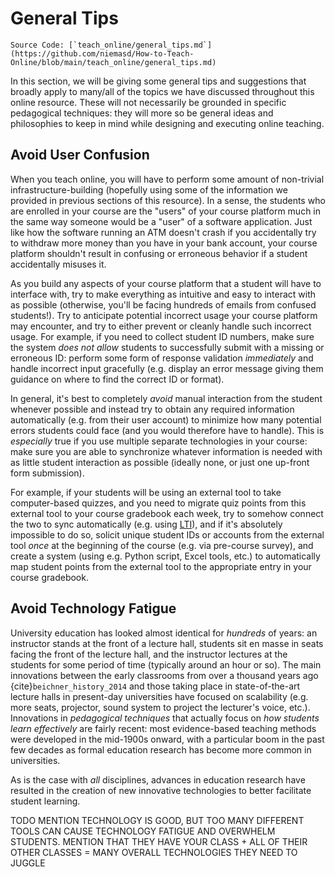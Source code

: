 # General Tips

```{note}
Source Code: [`teach_online/general_tips.md`](https://github.com/niemasd/How-to-Teach-Online/blob/main/teach_online/general_tips.md)
```

In this section,
we will be giving some general tips and suggestions that broadly apply to many/all of the topics we have discussed throughout this online resource.
These will not necessarily be grounded in specific pedagogical techniques:
they will more so be general ideas and philosophies to keep in mind while designing and executing online teaching.

## Avoid User Confusion

When you teach online,
you will have to perform some amount of non-trivial infrastructure-building
(hopefully using some of the information we provided in previous sections of this resource).
In a sense,
the students who are enrolled in your course are the "users" of your course platform
much in the same way someone would be a "user" of a software application.
Just like how the software running an ATM doesn't crash if you accidentally try to withdraw more money than you have in your bank account,
your course platform shouldn't result in confusing or erroneous behavior if a student accidentally misuses it.

As you build any aspects of your course platform that a student will have to interface with,
try to make everything as intuitive and easy to interact with as possible
(otherwise, you'll be facing hundreds of emails from confused students!).
Try to anticipate potential incorrect usage your course platform may encounter,
and try to either prevent or cleanly handle such incorrect usage.
For example, if you need to collect student ID numbers,
make sure the system *does not allow* students to successfully submit with a missing or erroneous ID:
perform some form of response validation *immediately* and handle incorrect input gracefully
(e.g. display an error message giving them guidance on where to find the correct ID or format).

In general,
it's best to completely *avoid* manual interaction from the student whenever possible
and instead try to obtain any required information automatically
(e.g. from their user account)
to minimize how many potential errors students could face
(and you would therefore have to handle).
This is *especially* true if you use multiple separate technologies in your course:
make sure you are able to synchronize whatever information is needed
with as little student interaction as possible
(ideally none, or just one up-front form submission).

For example,
if your students will be using an external tool to take computer-based quizzes,
and you need to migrate quiz points from this external tool to your course gradebook each week,
try to somehow connect the two to sync automatically
(e.g. using [LTI](https://www.1edtech.org/standards/lti)),
and if it's absolutely impossible to do so,
solicit unique student IDs or accounts from the external tool *once* at the beginning of the course
(e.g. via pre-course survey),
and create a system (using e.g. Python script, Excel tools, etc.)
to automatically map student points from the external tool to the appropriate entry in your course gradebook.

## Avoid Technology Fatigue

University education has looked almost identical for *hundreds* of years:
an instructor stands at the front of a lecture hall,
students sit en masse in seats facing the front of the lecture hall,
and the instructor lectures at the students for some period of time
(typically around an hour or so).
The main innovations between the early classrooms from over a thousand years ago {cite}`beichner_history_2014`
and those taking place in state-of-the-art lecture halls in present-day universities have focused on scalability
(e.g. more seats, projector, sound system to project the lecturer's voice, etc.).
Innovations in *pedagogical techniques* that actually focus on *how students learn effectively* are fairly recent:
most evidence-based teaching methods were developed in the mid-1900s onward,
with a particular boom in the past few decades as formal education research has become more common in universities.

As is the case with *all* disciplines,
advances in education research have resulted in the creation of new innovative technologies to better facilitate student learning.

TODO MENTION TECHNOLOGY IS GOOD, BUT TOO MANY DIFFERENT TOOLS CAN CAUSE TECHNOLOGY FATIGUE AND OVERWHELM STUDENTS.
MENTION THAT THEY HAVE YOUR CLASS + ALL OF THEIR OTHER CLASSES = MANY OVERALL TECHNOLOGIES THEY NEED TO JUGGLE
